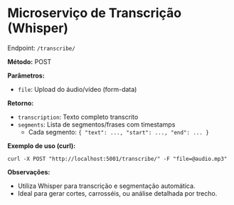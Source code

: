 # Microserviço de Transcrição (Whisper)

Endpoint: `/transcribe/`

**Método:** POST

**Parâmetros:**
- `file`: Upload do áudio/vídeo (form-data)

**Retorno:**
- `transcription`: Texto completo transcrito
- `segments`: Lista de segmentos/frases com timestamps
    - Cada segmento: `{ "text": ..., "start": ..., "end": ... }`

**Exemplo de uso (curl):**
```
curl -X POST "http://localhost:5001/transcribe/" -F "file=@audio.mp3"
```

**Observações:**
- Utiliza Whisper para transcrição e segmentação automática.
- Ideal para gerar cortes, carrosséis, ou análise detalhada por trecho.
